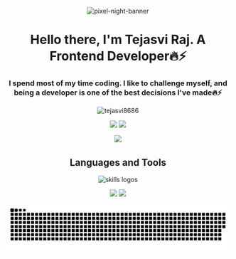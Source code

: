  <p>      
<p align="center">   
    <img src="https://github.com/Kamasah-Dickson/Kamasah-Dickson/assets/86136379/f0ea5680-1c02-4cd6-b3e8-ec06e282ea5f"   
        alt="pixel-night-banner "> 
</p>
  

<h1 align="center">Hello there, I'm Tejasvi Raj. A Frontend Developer🔥⚡</h1>
<h3 align="center">I spend most of my time coding. I like to challenge myself, and being a developer is one of the
    best decisions I've made🔥⚡</h3> 
    
<p align="center"> <img
        src="https://komarev.com/ghpvc/?username=tejasvi8686&label=Profile%20views&color=0e75b6&style=flat"
        alt="tejasvi8686" /> </p>
<p align="center">
    <img
        src="https://github-readme-stats.vercel.app/api?username=tejasvi8686&show_icons=true&theme=tokyonight&hide_border=true" />
    <img
        src="https://github-readme-stats.vercel.app/api/top-langs/?username=tejasvi8686&layout=compact&langs_count=10&theme=tokyonight&hide_border=true&count-private=true" />
</p>

<p align="center">
    <img
        src="https://github-profile-summary-cards.vercel.app/api/cards/profile-details?username=tejasvi8686&theme=tokyonight" />
</p>

<h2 align="center">Languages and Tools</h2>
<p align="center">
    <img src="https://skillicons.dev/icons?i=git,github,express,cypress,redux,vite,html,css,sass,tailwind,nodejs,js,ts,react,solidity,nextjs,firebase,mongodb,figma,prisma&perline=10"
        alt="skills logos" />
</p>



<p align="center">
    <img src="http://github-readme-streak-stats.herokuapp.com?user=tejasvi8686&theme=tokyonight&hide_border=true" />
    <img
        src="https://github-profile-summary-cards.vercel.app/api/cards/most-commit-language?username=tejasvi8686&theme=tokyonight" />
</p>

<p align="center">
    <img src="https://github.com/tejasvi8686/tejasvi8686/blob/output/github-contribution-grid-snake-dark.svg" />
</p>


  
</p>
</p>
